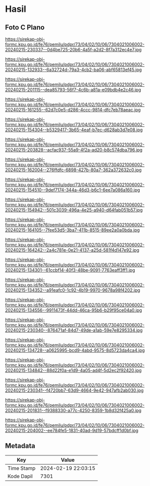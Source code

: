 # Hasil

## Foto C Plano

https://sirekap-obj-formc.kpu.go.id/fe76/pemilu/pdpr/73/04/02/10/06/7304021006002-20240215-230337--0d4be725-20b6-4a5f-a2d2-8f7a312ec4e7.jpg

https://sirekap-obj-formc.kpu.go.id/fe76/pemilu/pdpr/73/04/02/10/06/7304021006002-20240215-132933--6a32724d-79a3-4cb2-ba06-abf65813ef45.jpg

https://sirekap-obj-formc.kpu.go.id/fe76/pemilu/pdpr/73/04/02/10/06/7304021006002-20240215-201115--dea85793-56f7-4c6b-a81a-e09bdb4e2c46.jpg

https://sirekap-obj-formc.kpu.go.id/fe76/pemilu/pdpr/73/04/02/10/06/7304021006002-20240215-161255--62d7c0e5-d286-4ccc-9814-dfc7eb78aeac.jpg

https://sirekap-obj-formc.kpu.go.id/fe76/pemilu/pdpr/73/04/02/10/06/7304021006002-20240215-154304--b5329417-3b65-4eaf-b7ec-d628ab3d7e08.jpg

https://sirekap-obj-formc.kpu.go.id/fe76/pemilu/pdpr/73/04/02/10/06/7304021006002-20240215-203828--acfac937-55a9-4f2a-ad20-b8c574dba796.jpg

https://sirekap-obj-formc.kpu.go.id/fe76/pemilu/pdpr/73/04/02/10/06/7304021006002-20240215-162004--276ffdfc-6898-427b-80a7-362a372632c0.jpg

https://sirekap-obj-formc.kpu.go.id/fe76/pemilu/pdpr/73/04/02/10/06/7304021006002-20240215-154510--9def7174-344a-46d3-b6c1-6ee7a086a160.jpg

https://sirekap-obj-formc.kpu.go.id/fe76/pemilu/pdpr/73/04/02/10/06/7304021006002-20240215-154942--501c3039-496a-4e25-a940-d64fab051b57.jpg

https://sirekap-obj-formc.kpu.go.id/fe76/pemilu/pdpr/73/04/02/10/06/7304021006002-20240215-164105--7fee53d5-3ba7-411b-8515-89ee2a0a0bda.jpg

https://sirekap-obj-formc.kpu.go.id/fe76/pemilu/pdpr/73/04/02/10/06/7304021006002-20240215-164242--2a4c781e-0e21-4137-a25d-581f4d147e92.jpg

https://sirekap-obj-formc.kpu.go.id/fe76/pemilu/pdpr/73/04/02/10/06/7304021006002-20240215-134301--61ccbf14-40f3-48be-9091-7763eaff3ff1.jpg

https://sirekap-obj-formc.kpu.go.id/fe76/pemilu/pdpr/73/04/02/10/06/7304021006002-20240215-134352--a91eafc0-1c92-4b19-9970-9678a98f4202.jpg

https://sirekap-obj-formc.kpu.go.id/fe76/pemilu/pdpr/73/04/02/10/06/7304021006002-20240215-134556--9911473f-44dd-46ca-95b6-b29f95ce04a0.jpg

https://sirekap-obj-formc.kpu.go.id/fe76/pemilu/pdpr/73/04/02/10/06/7304021006002-20240215-230340--876471af-84d7-49de-a1ab-59e7e8295334.jpg

https://sirekap-obj-formc.kpu.go.id/fe76/pemilu/pdpr/73/04/02/10/06/7304021006002-20240215-134728--a0625995-bcd9-4abd-9575-8d5723da4ca4.jpg

https://sirekap-obj-formc.kpu.go.id/fe76/pemilu/pdpr/73/04/02/10/06/7304021006002-20240215-134842--88d22f0a-e1d9-4a05-ad4f-5d2ec2f92420.jpg

https://sirekap-obj-formc.kpu.go.id/fe76/pemilu/pdpr/73/04/02/10/06/7304021006002-20240215-230341--f4720bb7-63d9-4664-9e42-947afb2ab030.jpg

https://sirekap-obj-formc.kpu.go.id/fe76/pemilu/pdpr/73/04/02/10/06/7304021006002-20240215-201831--f9388330-a77c-4250-8359-1b8d32f425a0.jpg

https://sirekap-obj-formc.kpu.go.id/fe76/pemilu/pdpr/73/04/02/10/06/7304021006002-20240215-204002--ee784fe5-1831-40ad-9d19-57bdcff1d0bf.jpg


## Metadata

| Key        | Value               |
| ---------- | ------------------- |
| Time Stamp | 2024-02-19 22:03:15 |
| Kode Dapil | 7301                |



